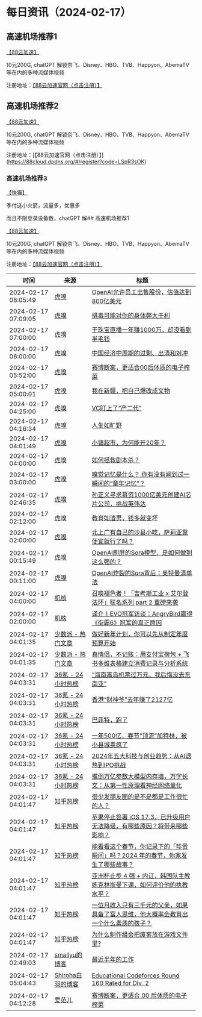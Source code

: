 ﻿# 每日资讯（2024-02-17）
##  高速机场推荐1
[【88云加速】](https://88cloud.dpdns.org/#/register?code=LSpR3sOK)

10元200G,  chatGPT 解锁奈飞、Disney、HBO、TVB、Happyon、AbemaTV 等在内的多种流媒体视频

注册地址：[【88云加速官网（点击注册）】](https://88cloud.dpdns.org/#/register?code=LSpR3sOK)


##  高速机场推荐2

[【88云加速】](https://88cloud.dpdns.org/#/register?code=LSpR3sOK)

10元200G,  chatGPT 解锁奈飞、Disney、HBO、TVB、Happyon、AbemaTV 等在内的多种流媒体视频

注册地址：[【88云加速官网（点击注册）】] (https://88cloud.dpdns.org/#/register?code=LSpR3sOK)
###  高速机场推荐3 

[【快猫】](https://kuaimao.work/#/register?code=TTaIXhNs)

季付送小火箭，流量多，优惠多

而且不限登录设备数，chatGPT 解##  高速机场推荐1

[【88云加速】](https://88cloud.dpdns.org/#/register?code=LSpR3sOK)

10元200G,  chatGPT 解锁奈飞、Disney、HBO、TVB、Happyon、AbemaTV 等在内的多种流媒体视频

注册地址：[【88云加速官网（点击注册）】](https://88cloud.dpdns.org/#/register?code=LSpR3sOK)

|时间|来源|标题|
|---|---|---|
|2024-02-17 08:05:49|[虎嗅](https://rss.huxiu.com/)|[OpenAI允许员工出售股份，估值达到800亿美元](https://www.huxiu.com/article/2680434.html?f=rss)|
|2024-02-17 07:09:05|[虎嗅](https://rss.huxiu.com/)|[排毒可能对你的身体弊大于利](https://www.huxiu.com/article/2680411.html?f=rss)|
|2024-02-17 07:00:00|[虎嗅](https://rss.huxiu.com/)|[干珠宝直播一年赚1000万，却没看到半毛钱](https://www.huxiu.com/article/2679917.html?f=rss)|
|2024-02-17 06:00:00|[虎嗅](https://rss.huxiu.com/)|[中国经济中周期的过剩、出清和对冲](https://www.huxiu.com/article/2676315.html?f=rss)|
|2024-02-17 05:52:00|[虎嗅](https://rss.huxiu.com/)|[赛博断案，更适合00后体质的电子榨菜](https://www.huxiu.com/article/2680201.html?f=rss)|
|2024-02-17 05:00:01|[虎嗅](https://rss.huxiu.com/)|[我在新疆，把自己爆改成文物](https://www.huxiu.com/article/2678335.html?f=rss)|
|2024-02-17 04:25:00|[虎嗅](https://rss.huxiu.com/)|[VC盯上了“产二代”](https://www.huxiu.com/article/2679922.html?f=rss)|
|2024-02-17 04:16:34|[虎嗅](https://rss.huxiu.com/)|[人生如旷野](https://www.huxiu.com/article/2679923.html?f=rss)|
|2024-02-17 04:01:49|[虎嗅](https://rss.huxiu.com/)|[小镇超市，为何能开20年？](https://www.huxiu.com/article/2679635.html?f=rss)|
|2024-02-17 04:00:00|[虎嗅](https://rss.huxiu.com/)|[如何拯救剧本杀？](https://www.huxiu.com/article/2677680.html?f=rss)|
|2024-02-17 03:00:00|[虎嗅](https://rss.huxiu.com/)|[嗅觉记忆是什么？ 你有没有闻到过一瞬间的“童年记忆”？](https://www.huxiu.com/article/2676842.html?f=rss)|
|2024-02-17 02:46:35|[虎嗅](https://rss.huxiu.com/)|[孙正义寻求募资1000亿美元创建AI芯片公司，挑战英伟达](https://www.huxiu.com/article/2679918.html?f=rss)|
|2024-02-17 02:12:00|[虎嗅](https://rss.huxiu.com/)|[教育如渣男，钱多就变坏](https://www.huxiu.com/article/2676310.html?f=rss)|
|2024-02-17 02:00:00|[虎嗅](https://rss.huxiu.com/)|[北上广有自己的沙县小吃，萨莉亚靠便宜就行了吗？](https://www.huxiu.com/article/2677821.html?f=rss)|
|2024-02-17 00:15:49|[虎嗅](https://rss.huxiu.com/)|[OpenAI刷屏的Sora模型，是如何做到这么强的？](https://www.huxiu.com/article/2679233.html?f=rss)|
|2024-02-17 00:11:00|[虎嗅](https://rss.huxiu.com/)|[OpenAI炸裂的Sora背后：奥特曼清单法](https://www.huxiu.com/article/2679234.html?f=rss)|
|2024-02-17 04:00:00|[机核](https://www.gcores.com/rss)|[召唤褪色者！「吉考斯工业 x 艾尔登法环」联名系列 part 2 重磅来袭](https://www.gcores.com/articles/177628)|
|2024-02-17 02:00:00|[机核](https://www.gcores.com/rss)|[译介丨EVO冠军访谈：AngryBird赢得《街霸6》冠军的真正原因](https://www.gcores.com/videos/177662)|
|2024-02-17 04:01:35|[少数派 - 热门文章](https://rss.mifaw.com/articles/5c8bb11a3c41f61efd36683e/5c92450e3882afa09dff5928)|[做好新年计划，你可以先从制定年度预算开始](https://sspai.com/post/86327)|
|2024-02-17 04:01:35|[少数派 - 热门文章](https://rss.mifaw.com/articles/5c8bb11a3c41f61efd36683e/5c92450e3882afa09dff5928)|[真情侣，不记账：用支付宝荷包 + 飞书多维表格建立消费记录与分析系统](https://sspai.com/post/86274)|
|2024-02-17 04:03:31|[36氪 - 24小时热榜](https://rss.mifaw.com/articles/5c8bb11a3c41f61efd36683e/5c91d2e23882afa09dff4901)|[“海南离岛机票过万元，我后悔没去东南亚”](https://36kr.com/p/2649581787167875)|
|2024-02-17 04:03:31|[36氪 - 24小时热榜](https://rss.mifaw.com/articles/5c8bb11a3c41f61efd36683e/5c91d2e23882afa09dff4901)|[香港“财神爷”去年赚了2127亿](https://36kr.com/p/2647743637766403)|
|2024-02-17 04:03:31|[36氪 - 24小时热榜](https://rss.mifaw.com/articles/5c8bb11a3c41f61efd36683e/5c91d2e23882afa09dff4901)|[​巴菲特，跑了](https://36kr.com/p/2649670459277570)|
|2024-02-17 04:03:31|[36氪 - 24小时热榜](https://rss.mifaw.com/articles/5c8bb11a3c41f61efd36683e/5c91d2e23882afa09dff4901)|[一年500亿，春节“顶流”加特林，被小县城卖疯了](https://36kr.com/p/2651194956561540)|
|2024-02-17 04:03:31|[36氪 - 24小时热榜](https://rss.mifaw.com/articles/5c8bb11a3c41f61efd36683e/5c91d2e23882afa09dff4901)|[2024年五大科技与创业趋势：从AI退热到IPO挑战](https://36kr.com/p/2597372212624004)|
|2024-02-17 04:03:31|[36氪 - 24小时热榜](https://rss.mifaw.com/articles/5c8bb11a3c41f61efd36683e/5c91d2e23882afa09dff4901)|[推倒万亿参数大模型内存墙，万字长文：从第一性原理看神经网络量化](https://36kr.com/p/2647879442612486)|
|2024-02-17 04:01:47|[知乎热榜](https://rss.mifaw.com/articles/5c8bb11a3c41f61efd36683e/5c919d543882afa09dff3fa3)|[很少发朋友圈的是不是都是工作很忙的人？](https://www.zhihu.com/question/636694477)|
|2024-02-17 04:01:47|[知乎热榜](https://rss.mifaw.com/articles/5c8bb11a3c41f61efd36683e/5c919d543882afa09dff3fa3)|[苹果停止签署 iOS 17.3，已升级用户无法降级，有哪些原因？将带来哪些影响？](https://www.zhihu.com/question/644483444)|
|2024-02-17 04:01:47|[知乎热榜](https://rss.mifaw.com/articles/5c8bb11a3c41f61efd36683e/5c919d543882afa09dff3fa3)|[能看看这个春节，你记录下的「珍贵瞬间」吗？2024 年的春节，你家发生了哪些故事？](https://www.zhihu.com/question/641995464)|
|2024-02-17 04:01:47|[知乎热榜](https://rss.mifaw.com/articles/5c8bb11a3c41f61efd36683e/5c919d543882afa09dff3fa3)|[亚洲杯止步 4 强 + 内讧，韩国队主教练克林斯曼下课，如何评价他的执教水平？](https://www.zhihu.com/question/644505241)|
|2024-02-17 04:01:47|[知乎热榜](https://rss.mifaw.com/articles/5c8bb11a3c41f61efd36683e/5c919d543882afa09dff3fa3)|[一位月收入只有三千元的父亲，如果具备了富人思维，他大概率会教育出一个什么素质的孩子？](https://www.zhihu.com/question/640800565)|
|2024-02-17 04:01:47|[知乎热榜](https://rss.mifaw.com/articles/5c8bb11a3c41f61efd36683e/5c919d543882afa09dff3fa3)|[为什么制作组会把废案放在游戏文件里?](https://www.zhihu.com/question/644355705)|
|2024-02-17 02:49:03|[smallyu的博客](https://smallyu.net/atom.xml)|[最近半年的工作](https://smallyu.net/2024/02/17/%E6%9C%80%E8%BF%91%E5%8D%8A%E5%B9%B4%E7%9A%84%E5%B7%A5%E4%BD%9C/)|
|2024-02-17 05:04:43|[Shiroha白羽的博客](https://hukeqing.github.io/rss.xml)|[Educational Codeforces Round 160 Rated for Div. 2 ](https://blog.mauve.icu/2024/02/17/acm/codeforces/EducationalCodeforcesRound160(Div.%202)/)|
|2024-02-17 04:12:28|[爱范儿](https://www.ifanr.com/feed)|[赛博断案，更适合 00 后体质的电子榨菜](https://www.ifanr.com/1575425?utm_source=rss&utm_medium=rss&utm_campaign=)|
